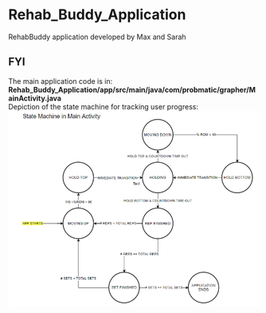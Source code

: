# Rehab_Buddy_Application
RehabBuddy application developed by Max and Sarah

## FYI
The main application code is in:  
**Rehab_Buddy_Application/app/src/main/java/com/probmatic/grapher/MainActivity.java**  
Depiction of the state machine for tracking user progress:  
![Should display state_machine.png](/state_machine.png?raw=true)
